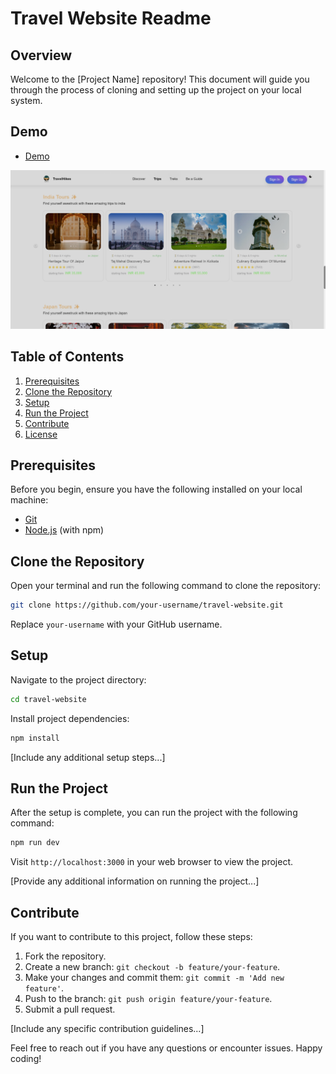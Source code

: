 # Travel Website Readme

## Overview

Welcome to the [Project Name] repository! This document will guide you through the process of cloning and setting up the project on your local system.

## Demo 
- [Demo](https://travelhikes.netlify.app/)

![Screenshot](./travel.png)

## Table of Contents

1. [Prerequisites](#prerequisites)
2. [Clone the Repository](#clone-the-repository)
3. [Setup](#setup)
4. [Run the Project](#run-the-project)
5. [Contribute](#contribute)
6. [License](#license)

## Prerequisites

Before you begin, ensure you have the following installed on your local machine:

- [Git](https://git-scm.com/)
- [Node.js](https://nodejs.org/) (with npm)

## Clone the Repository

Open your terminal and run the following command to clone the repository:

```bash
git clone https://github.com/your-username/travel-website.git
```

Replace `your-username` with your GitHub username.

## Setup

Navigate to the project directory:

```bash
cd travel-website
```

Install project dependencies:

```bash
npm install
```

[Include any additional setup steps...]

## Run the Project

After the setup is complete, you can run the project with the following command:

```bash
npm run dev
```

Visit `http://localhost:3000` in your web browser to view the project.

[Provide any additional information on running the project...]

## Contribute

If you want to contribute to this project, follow these steps:

1. Fork the repository.
2. Create a new branch: `git checkout -b feature/your-feature`.
3. Make your changes and commit them: `git commit -m 'Add new feature'`.
4. Push to the branch: `git push origin feature/your-feature`.
5. Submit a pull request.

[Include any specific contribution guidelines...]


Feel free to reach out if you have any questions or encounter issues. Happy coding!
